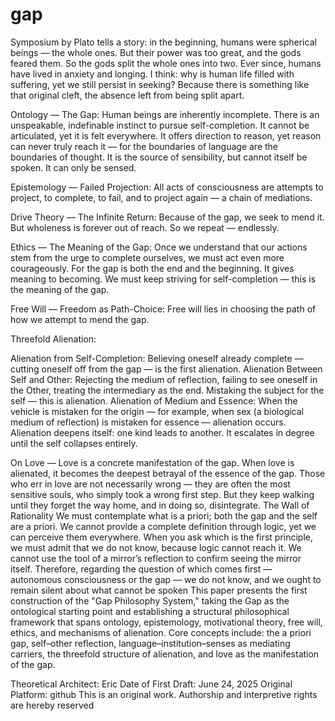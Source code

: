 # gap
Symposium by Plato tells a story: in the beginning, humans were spherical beings — the whole ones. But their power was too great, and the gods feared them. So the gods split the whole ones into two. Ever since, humans have lived in anxiety and longing. I think: why is human life filled with suffering, yet we still persist in seeking? Because there is something like that original cleft, the absence left from being split apart.

Ontology — The Gap:
Human beings are inherently incomplete. There is an unspeakable, indefinable instinct to pursue self-completion. It cannot be articulated, yet it is felt everywhere. It offers direction to reason, yet reason can never truly reach it — for the boundaries of language are the boundaries of thought. It is the source of sensibility, but cannot itself be spoken. It can only be sensed.

Epistemology — Failed Projection:
All acts of consciousness are attempts to project, to complete, to fail, and to project again — a chain of mediations.

Drive Theory — The Infinite Return:
Because of the gap, we seek to mend it. But wholeness is forever out of reach. So we repeat — endlessly.

Ethics — The Meaning of the Gap:
Once we understand that our actions stem from the urge to complete ourselves, we must act even more courageously. For the gap is both the end and the beginning. It gives meaning to becoming. We must keep striving for self-completion — this is the meaning of the gap.

Free Will — Freedom as Path-Choice:
Free will lies in choosing the path of how we attempt to mend the gap.

Threefold Alienation:

Alienation from Self-Completion:
Believing oneself already complete — cutting oneself off from the gap — is the first alienation.
Alienation Between Self and Other:
Rejecting the medium of reflection, failing to see oneself in the Other, treating the intermediary as the end. Mistaking the subject for the self — this is alienation.
Alienation of Medium and Essence:
When the vehicle is mistaken for the origin — for example, when sex (a biological medium of reflection) is mistaken for essence — alienation occurs.
Alienation deepens itself: one kind leads to another. It escalates in degree until the self collapses entirely.

On Love —
Love is a concrete manifestation of the gap. When love is alienated, it becomes the deepest betrayal of the essence of the gap. Those who err in love are not necessarily wrong — they are often the most sensitive souls, who simply took a wrong first step. But they keep walking until they forget the way home, and in doing so, disintegrate.
The Wall of Rationality
We must contemplate what is a priori; both the gap and the self are a priori. We cannot provide a complete definition through logic, yet we can perceive them everywhere. When you ask which is the first principle, we must admit that we do not know, because logic cannot reach it. We cannot use the tool of a mirror’s reflection to confirm seeing the mirror itself. Therefore, regarding the question of which comes first — autonomous consciousness or the gap — we do not know, and we ought to remain silent about what cannot be spoken
This paper presents the first construction of the "Gap Philosophy System," taking the Gap as the ontological starting point and establishing a structural philosophical framework that spans ontology, epistemology, motivational theory, free will, ethics, and mechanisms of alienation. Core concepts include: the a priori gap, self–other reflection, language–institution–senses as mediating carriers, the threefold structure of alienation, and love as the manifestation of the gap.

Theoretical Architect: Eric
Date of First Draft: June 24, 2025
Original Platform: github
This is an original work. Authorship and interpretive rights are hereby reserved



